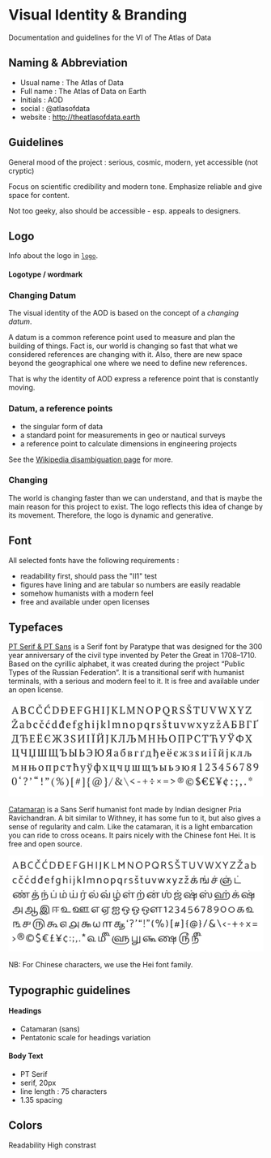 # Visual Identity & Branding

Documentation and guidelines for the VI of The Atlas of Data

## Naming & Abbreviation

- Usual name : The Atlas of Data
- Full name : The Atlas of Data on Earth
- Initials : AOD
- social : @atlasofdata
- website : http://theatlasofdata.earth

## Guidelines

General mood of the project : serious, cosmic, modern, yet accessible (not cryptic)

Focus on scientific credibility and modern tone.
Emphasize reliable and give space for content.

Not too geeky, also should be accessible - esp. appeals to designers.

## Logo

Info about the logo in [`logo`](./logo).

#### Logotype / wordmark

### Changing Datum

The visual identity of the AOD is based on the concept of a *changing datum*.

A datum is a common reference point used to measure and plan the building of things. Fact is, our world is changing so fast that what we considered references are changing with it. Also, there are new space beyond the geographical one where we need to define new references.

That is why the identity of AOD express a reference point that is constantly moving.

### Datum, a reference points

- the singular form of data
- a standard point for measurements in geo or nautical surveys
- a reference point to calculate dimensions in engineering projects

See the [Wikipedia disambiguation page](https://en.wikipedia.org/wiki/Datum_(disambiguation)) for more.

### Changing

The world is changing faster than we can understand, and that is maybe the main reason for this project to exist. The logo reflects this idea of change by its movement. Therefore, the logo is dynamic and generative.



## Font

All selected fonts have the following requirements :

- readability first, should pass the "Il1" test  
- figures have lining and are tabular so numbers are easily readable
- somehow humanists with a modern feel
- free and available under open licenses

## Typefaces

[PT Serif & PT Sans](https://company.paratype.com/pt-sans-pt-serif) is a Serif font by Paratype that was designed for the 300 year anniversary of the civil type invented by Peter the Great in 1708–1710. Based on the cyrillic alphabet, it was created during the project “Public Types of the Russian Federation”. It is a transitional serif with humanist terminals, with a serious and modern feel to it. It is free and available under an open license.

![](./fonts/PTSerif-font-sample.png)

[Catamaran](https://github.com/VanillaandCream/Catamaran-Tamil) is a Sans Serif humanist font made by Indian designer Pria Ravichandran. A bit similar to Withney, it has some fun to it, but also gives a sense of regularity and calm. Like the catamaran, it is a light embarcation you can ride to cross oceans. It pairs nicely with the Chinese font Hei. It is free and open source.

![](./fonts/catamaran-font-sample.png)

NB: For Chinese characters, we use the Hei font family.


## Typographic guidelines

#### Headings

- Catamaran (sans)
- Pentatonic scale for headings variation

#### Body Text

- PT Serif
- serif, 20px
- line length : 75 characters
- 1.35 spacing

## Colors

Readability
High constrast
